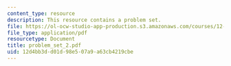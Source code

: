 ```yaml
---
content_type: resource
description: This resource contains a problem set.
file: https://ol-ocw-studio-app-production.s3.amazonaws.com/courses/12-480-thermodynamics-for-geoscientists-fall-2006/12d4bb3dd01d98e507a9a63cb4219cbe_problem_set_2.pdf
file_type: application/pdf
resourcetype: Document
title: problem_set_2.pdf
uid: 12d4bb3d-d01d-98e5-07a9-a63cb4219cbe
---
```

